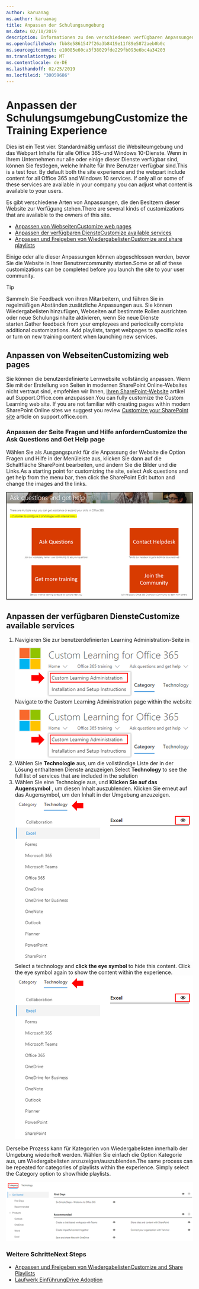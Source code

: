 ```yaml
---
author: karuanag
ms.author: karuanag
title: Anpassen der Schulungsumgebung
ms.date: 02/10/2019
description: Informationen zu den verschiedenen verfügbaren Anpassungen mit benutzerdefiniertem Learning für Office 365
ms.openlocfilehash: fbb8e5861547f26a3b8419e11f89e5872aeb0b0c
ms.sourcegitcommit: e10085e60ca3f38029fde229fb093e6bc4a34203
ms.translationtype: MT
ms.contentlocale: de-DE
ms.lasthandoff: 02/25/2019
ms.locfileid: "30059686"
---
```

# <a name="customize-the-training-experience"></a><span data-ttu-id="eebc4-103">Anpassen der Schulungsumgebung</span><span class="sxs-lookup"><span data-stu-id="eebc4-103">Customize the Training Experience</span></span>

<span data-ttu-id="eebc4-p101">Dies ist ein Test vier. Standardmäßig umfasst die Websiteumgebung und das Webpart Inhalte für alle Office 365-und Windows 10-Dienste.  Wenn in Ihrem Unternehmen nur alle oder einige dieser Dienste verfügbar sind, können Sie festlegen, welche Inhalte für Ihre Benutzer verfügbar sind.</span><span class="sxs-lookup"><span data-stu-id="eebc4-p101">This is a test four. By default both the site experience and the webpart include content for all Office 365 and Windows 10 services.  If only all or some of these services are available in your company you can adjust what content is available to your users.</span></span>  

<span data-ttu-id="eebc4-107">Es gibt verschiedene Arten von Anpassungen, die den Besitzern dieser Website zur Verfügung stehen.</span><span class="sxs-lookup"><span data-stu-id="eebc4-107">There are several kinds of customizations that are available to the owners of this site.</span></span> 

- [<span data-ttu-id="eebc4-108">Anpassen von Webseiten</span><span class="sxs-lookup"><span data-stu-id="eebc4-108">Customize web pages</span></span>](#customizing-web-pages)
- [<span data-ttu-id="eebc4-109">Anpassen der verfügbaren Dienste</span><span class="sxs-lookup"><span data-stu-id="eebc4-109">Customize available services</span></span>](#customize-available-services)
- [<span data-ttu-id="eebc4-110">Anpassen und Freigeben von Wiedergabelisten</span><span class="sxs-lookup"><span data-stu-id="eebc4-110">Customize and share playlists</span></span>](customplaylist.md)

<span data-ttu-id="eebc4-111">Einige oder alle dieser Anpassungen können abgeschlossen werden, bevor Sie die Website in Ihrer Benutzercommunity starten.</span><span class="sxs-lookup"><span data-stu-id="eebc4-111">Some or all of these customizations can be completed before you launch the site to your user community.</span></span>  

> [!TIP]
> <span data-ttu-id="eebc4-p102">Sammeln Sie Feedback von ihren Mitarbeitern, und führen Sie in regelmäßigen Abständen zusätzliche Anpassungen aus.  Sie können Wiedergabelisten hinzufügen, Webseiten auf bestimmte Rollen ausrichten oder neue Schulungsinhalte aktivieren, wenn Sie neue Dienste starten.</span><span class="sxs-lookup"><span data-stu-id="eebc4-p102">Gather feedback from your employees and periodically complete additional customizations.  Add playlists, target webpages to specific roles or turn on new training content when launching new services.</span></span> 

## <a name="customizing-web-pages"></a><span data-ttu-id="eebc4-114">Anpassen von Webseiten</span><span class="sxs-lookup"><span data-stu-id="eebc4-114">Customizing web pages</span></span>

<span data-ttu-id="eebc4-p103">Sie können die benutzerdefinierte Lernwebsite vollständig anpassen. Wenn Sie mit der Erstellung von Seiten in modernen SharePoint Online-Websites nicht vertraut sind, empfehlen wir Ihnen, [Ihren SharePoint-Website](https://support.office.com/en-us/article/customize-your-sharepoint-site-320b43e5-b047-4fda-8381-f61e8ac7f59b) artikel auf Support.Office.com anzupassen.</span><span class="sxs-lookup"><span data-stu-id="eebc4-p103">You can fully customize the Custom Learning web site. If you are not familiar with creating pages within modern SharePoint Online sites we suggest you review [Customize your SharePoint site](https://support.office.com/en-us/article/customize-your-sharepoint-site-320b43e5-b047-4fda-8381-f61e8ac7f59b) article on support.office.com.</span></span> 

### <a name="customize-the-ask-questions-and-get-help-page"></a><span data-ttu-id="eebc4-117">Anpassen der Seite Fragen **und Hilfe** anfordern</span><span class="sxs-lookup"><span data-stu-id="eebc4-117">Customize the **Ask Questions and Get Help** page</span></span>

<span data-ttu-id="eebc4-118">Wählen Sie als Ausgangspunkt für die Anpassung der Website die Option Fragen und Hilfe in der Menüleiste aus, klicken Sie dann auf die Schaltfläche SharePoint bearbeiten, und ändern Sie die Bilder und die Links.</span><span class="sxs-lookup"><span data-stu-id="eebc4-118">As a starting point for customizing the site, select Ask questions and get help from the menu bar, then click the SharePoint Edit button and change the images and the links.</span></span> 

![custom_ask. png](media/custom_ask.png)

## <a name="customize-available-services"></a><span data-ttu-id="eebc4-120">Anpassen der verfügbaren Dienste</span><span class="sxs-lookup"><span data-stu-id="eebc4-120">Customize available services</span></span>

1.  <span data-ttu-id="eebc4-121">Navigieren Sie zur benutzerdefinierten Learning Administration-Seite in ![der Website custom_admin. png](media/custom_admin.png)</span><span class="sxs-lookup"><span data-stu-id="eebc4-121">Navigate to the Custom Learning Administration page within the website ![custom_admin.png](media/custom_admin.png)</span></span>
1. <span data-ttu-id="eebc4-122">Wählen Sie **Technologie** aus, um die vollständige Liste der in der Lösung enthaltenen Dienste anzuzeigen.</span><span class="sxs-lookup"><span data-stu-id="eebc4-122">Select **Technology** to see the full list of services that are included in the solution</span></span>
1. <span data-ttu-id="eebc4-p104">Wählen Sie eine Technologie aus, und **Klicken Sie auf das Augensymbol** , um diesen Inhalt auszublenden.  Klicken Sie erneut auf das Augensymbol, um den Inhalt in der Umgebung anzuzeigen. ![Benutzerdefiniert](media/custom_techlist.png)</span><span class="sxs-lookup"><span data-stu-id="eebc4-p104">Select a technology and **click the eye symbol** to hide this content.  Click the eye symbol again to show the content within the experience. ![custom](media/custom_techlist.png)</span></span>

<span data-ttu-id="eebc4-p105">Derselbe Prozess kann für Kategorien von Wiedergabelisten innerhalb der Umgebung wiederholt werden.  Wählen Sie einfach die Option Kategorie aus, um Wiedergabelisten anzuzeigen/auszublenden.</span><span class="sxs-lookup"><span data-stu-id="eebc4-p105">The same process can be repeated for categories of playlists within the experience.  Simply select the Category option to show/hide playlists.</span></span> 

![custom_cat. png](media/custom_cat.png)

### <a name="next-steps"></a><span data-ttu-id="eebc4-129">Weitere Schritte</span><span class="sxs-lookup"><span data-stu-id="eebc4-129">Next Steps</span></span>

- [<span data-ttu-id="eebc4-130">Anpassen und Freigeben von Wiedergabelisten</span><span class="sxs-lookup"><span data-stu-id="eebc4-130">Customize and Share Playlists</span></span>](customplaylist.md)
- [<span data-ttu-id="eebc4-131">Laufwerk Einführung</span><span class="sxs-lookup"><span data-stu-id="eebc4-131">Drive Adoption</span></span>](driveadoption.md) 